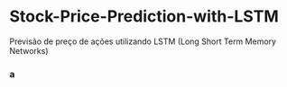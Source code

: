 # Stock-Price-Prediction-with-LSTM
Previsão de preço de ações utilizando LSTM (Long Short Term Memory Networks)

<h3> a <h3>
